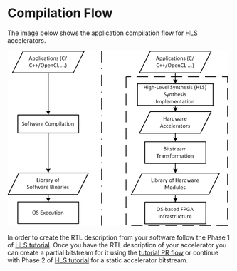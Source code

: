 # Compilation Flow

The image below shows the application compilation flow for HLS accelerators.

![compilation flow](./pr_flow/images/fig-flow.png)

In order to create the RTL description from your software follow the Phase 1 of [HLS tutorial](./hls/). Once you have the RTL description of your accelerator you can create a partial bitstream for it using the [tutorial PR flow](./pr_flow/) or continue with Phase 2 of [HLS tutorial](./hls/) for a static accelerator bitstream. 
